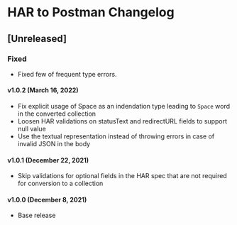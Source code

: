 # HAR to Postman Changelog

## [Unreleased]

### Fixed

-   Fixed few of frequent type errors.

#### v1.0.2 (March 16, 2022)
* Fix explicit usage of Space as an indendation type leading to `Space` word in the converted collection
* Loosen HAR validations on statusText and redirectURL fields to support null value
* Use the textual representation instead of throwing errors in case of invalid JSON in the body

#### v1.0.1 (December 22, 2021)
* Skip validations for optional fields in the HAR spec that are not required for conversion to a collection
#### v1.0.0 (December 8, 2021)
* Base release
